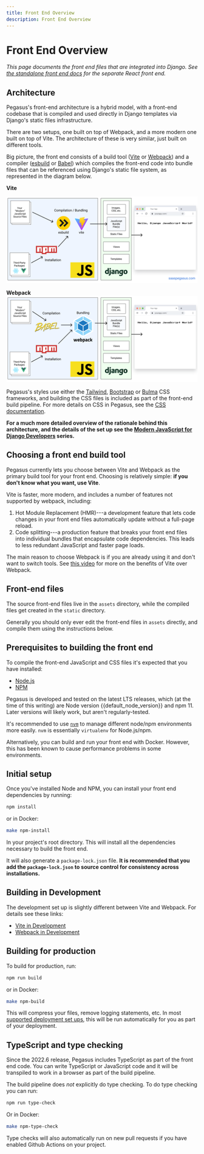 ```yaml
---
title: Front End Overview
description: Front End Overview
---
```


Front End Overview
==================

*This page documents the front end files that are integrated into Django.
See [the standalone front end docs](/experimental/react-front-end.md) for the separate React front end.*

## Architecture

Pegasus's front-end architecture is a hybrid model, with a front-end codebase
that is compiled and used directly in Django templates via Django's static files infrastructure.

There are two setups, one built on top of Webpack, and a more modern one built on top of Vite.
The architecture of these is very similar, just built on different tools.

Big picture, the front end consists of a build tool ([Vite](https://vite.dev/) or [Webpack](https://webpack.js.org/))
and a compiler ([esbuild](https://esbuild.github.io/) or [Babel](https://babeljs.io/)) which compiles the front-end code into bundle
files that can be referenced using Django's static file system, as represented in the diagram below.

**Vite**

![Vite Build Pipeline](../../../assets/images/js-pipeline-with-django-vite.png)

**Webpack**
![Build Pipeline](../../../assets/images/js-pipeline-with-django.png)

Pegasus's styles use either the [Tailwind](https://tailwindcss.com/),  [Bootstrap](https://getbootstrap.com/) or [Bulma](https://bulma.io/) CSS frameworks,
and building the CSS files is included as part of the front-end build pipeline.
For more details on CSS in Pegasus, see the [CSS documentation](/css/).

**For a much more detailed overview of the rationale behind this architecture,
and the details of the set up see the [Modern JavaScript for Django Developers](https://www.saaspegasus.com/guides/modern-javascript-for-django-developers/)
series.**

## Choosing a front end build tool

Pegasus currently lets you choose between Vite and Webpack as the primary build tool for your front end.
Choosing is relatively simple: **if you don't know what you want, use Vite**.

Vite is faster, more modern, and includes a number of features not supported by webpack, including:

1. Hot Module Replacement (HMR)---a development feature that lets code changes in your front end files automatically
   update without a full-page reload.
2. Code splitting---a production feature that breaks your front end files into individual bundles that encapsulate
   code dependencies. This leads to less redundant JavaScript and faster page loads.

The main reason to choose Webpack is if you are already using it and don't want to switch tools.
See [this video](https://www.youtube.com/watch?v=qVwRygtffiw) for more on the benefits of Vite over Webpack.

## Front-end files

The source front-end files live in the `assets` directory, while the compiled files
get created in the `static` directory.

Generally you should only ever edit the front-end files in `assets` directly,
and compile them using the instructions below.

## Prerequisites to building the front end

To compile the front-end JavaScript and CSS files it's expected that you have installed:

- [Node.js](https://nodejs.org/)
- [NPM](https://docs.npmjs.com/downloading-and-installing-node-js-and-npm)

Pegasus is developed and tested on the latest LTS releases, which (at the time of this writing)
are Node version {{default_node_version}} and npm 11.
Later versions will likely work, but aren't regularly-tested.

It's recommended to use [`nvm`](https://github.com/nvm-sh/nvm) to manage different node/npm environments more easily.
`nvm` is essentially `virtualenv` for Node.js/npm.

Alternatively, you can build and run your front end with Docker.
However, this has been known to cause performance problems in some environments.

## Initial setup

Once you've installed Node and NPM, you can install your front end dependencies by running:

```bash
npm install
```

or in Docker:

```bash
make npm-install
```

In your project's root directory.
This will install all the dependencies necessary to build the front end.

It will also generate a `package-lock.json` file.
**It is recommended that you add the `package-lock.json` to source control for consistency across installations.**

## Building in Development

The development set up is slightly different between Vite and Webpack.
For details see these links:

- [Vite in Development](./vite.md#vite-in-development)
- [Webpack in Development](./webpack.md#development-with-webpack)


## Building for production

To build for production, run:

```bash
npm run build
```

or in Docker:

```bash
make npm-build
```

This will compress your files, remove logging statements, etc.
In most [supported deployment set ups](/deployment/overview.md), this will be run automatically for you as part of your deployment.

## TypeScript and type checking

Since the 2022.6 release, Pegasus includes TypeScript as part of the front end code.
You can write TypeScript or JavaScript code and it will be transpiled to work in a browser as part of the
build pipeline.

The build pipeline does *not* explicitly do type checking.
To do type checking you can run:

```bash
npm run type-check
```

Or in Docker:

```bash
make npm-type-check
```

Type checks will also automatically run on new pull requests if you have enabled Github Actions on your project.
